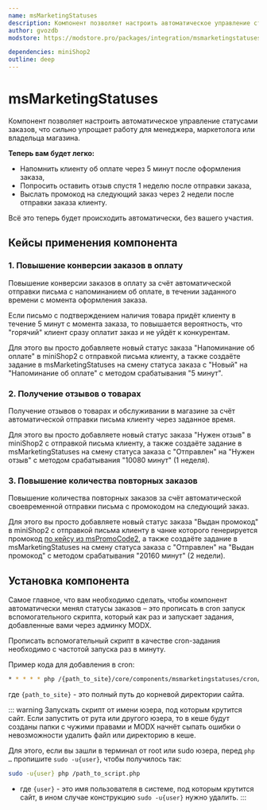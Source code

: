 ```yaml
---
name: msMarketingStatuses
description: Компонент позволяет настроить автоматическое управление статусами заказов.
author: gvozdb
modstore: https://modstore.pro/packages/integration/msmarketingstatuses

dependencies: miniShop2
outline: deep
---
```


# msMarketingStatuses

Компонент позволяет настроить автоматическое управление статусами заказов, что сильно упрощает работу для менеджера, маркетолога или владельца магазина.

**Теперь вам будет легко:**

- Напомнить клиенту об оплате через 5 минут после оформления заказа,
- Попросить оставить отзыв спустя 1 неделю после отправки заказа,
- Выслать промокод на следующий заказ через 2 недели после отправки заказа клиенту.

Всё это теперь будет происходить автоматически, без вашего участия.

## Кейсы применения компонента

### 1. Повышение конверсии заказов в оплату

Повышение конверсии заказов в оплату за счёт автоматической отправки письма с напоминанием об оплате, в течении заданного времени с момента оформления заказа.

Если письмо с подтверждением наличия товара придёт клиенту в течение 5 минут с момента заказа, то повышается вероятность, что "горячий" клиент сразу оплатит заказ и не уйдёт к конкурентам.

Для этого вы просто добавляете новый статус заказа "Напоминание об оплате" в miniShop2 с отправкой письма клиенту, а также создаёте задание в msMarketingStatuses на смену статуса заказа с "Новый" на "Напоминание об оплате" с методом срабатывания "5 минут".

### 2. Получение отзывов о товарах

Получение отзывов о товарах и обслуживании в магазине за счёт автоматической отправки письма клиенту через заданное время.

Для этого вы просто добавляете новый статус заказа "Нужен отзыв" в miniShop2 с отправкой письма клиенту, а также создаёте задание в msMarketingStatuses на смену статуса заказа с "Отправлен" на "Нужен отзыв" с методом срабатывания "10080 минут" (1 неделя).

### 3. Повышение количества повторных заказов

Повышение количества повторных заказов за счёт автоматической своевременной отправки письма с промокодом на следующий заказ.

Для этого вы просто добавляете новый статус заказа "Выдан промокод" в miniShop2 с отправкой письма клиенту в чанке которого генерируется промокод [по кейсу из msPromoCode2][30], а также создаёте задание в msMarketingStatuses на смену статуса заказа с "Отправлен" на "Выдан промокод" с методом срабатывания "20160 минут" (2 недели).

## Установка компонента

Самое главное, что вам необходимо сделать, чтобы компонент автоматически менял статусы заказов – это прописать в cron запуск вспомогательного скрипта, который как раз и запускает задания, добавленные вами через админку MODX.

Прописать вспомогательный скрипт в качестве cron-задания необходимо с частотой запуска раз в минуту.

Пример кода для добавления в cron:

```bash
* * * * * php /{path_to_site}/core/components/msmarketingstatuses/cron/runjobs.php --silent=1
```

где `{path_to_site}` - это полный путь до корневой директории сайта.

::: warning
Запускать скрипт от имени юзера, под которым крутится сайт.
Если запустить от рута или другого юзера, то в кеше будут созданы папки с чужими правами и MODX начнёт сыпать ошибки о невозможности удалить файл или директорию в кеше.

Для этого, если вы зашли в терминал от root или sudo юзера, перед `php …` пропишите `sudo -u{user}`, чтобы получилось так:

```bash
sudo -u{user} php /path_to_script.php
```

- где `{user}` - это имя пользователя в системе, под которым крутится сайт, в ином случае конструкцию `sudo -u{user}` нужно удалить.
:::

[30]: /components/mspromocode2/cases/generate-promocode
